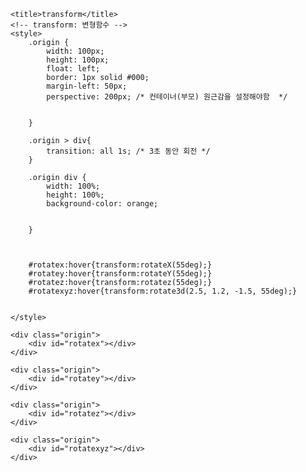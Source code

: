  <!DOCTYPE html>
<html lang="ko">

<head>
    <meta charset="UTF-8">

    <title>transform</title>
    <!-- transform: 변형함수 -->
    <style>
        .origin {
            width: 100px;
            height: 100px;
            float: left;
            border: 1px solid #000;
            margin-left: 50px;
            perspective: 200px; /* 컨테이너(부모) 원근감을 설정해야함  */


        }

        .origin > div{
            transition: all 1s; /* 3초 동안 회전 */
        }

        .origin div {
            width: 100%;
            height: 100%;
            background-color: orange;
            
             
        }

        
       
        #rotatex:hover{transform:rotateX(55deg);}
        #rotatey:hover{transform:rotateY(55deg);}
        #rotatez:hover{transform:rotatez(55deg);}
        #rotatexyz:hover{transform:rotate3d(2.5, 1.2, -1.5, 55deg);}
 
      
    </style>
</head>

<body>

    <div class="origin">
        <div id="rotatex"></div>
    </div>

    <div class="origin">
        <div id="rotatey"></div>
    </div>

    <div class="origin">
        <div id="rotatez"></div>
    </div>

    <div class="origin">
        <div id="rotatexyz"></div>
    </div>

 

</body>

</html>
